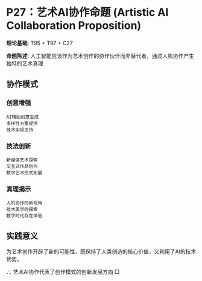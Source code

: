 # P27：艺术AI协作命题 (Artistic AI Collaboration Proposition)

**理论基础**: T95 + T97 + C27

**命题陈述**: 人工智能应该作为艺术创作的协作伙伴而非替代者，通过人机协作产生独特的艺术真理

## 协作模式

### 创意增强
```
AI辅助创意生成
多样性方案提供
技术实现支持
```

### 技法创新
```
新媒体艺术探索
交互式作品创作
数字艺术形式拓展
```

### 真理揭示
```
人机协作的新视角
技术美学的探索
数字时代存在体验
```

## 实践意义

为艺术创作开辟了新的可能性，既保持了人类创造的核心价值，又利用了AI的技术优势。

∴ 艺术AI协作代表了创作模式的创新发展方向 □